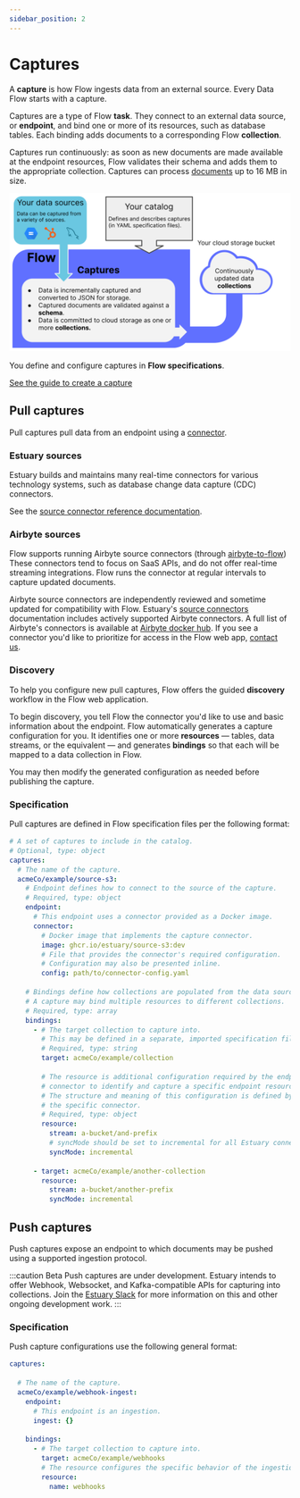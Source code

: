 ```yaml
---
sidebar_position: 2
---
```

# Captures

A **capture** is how Flow ingests data from an external source.
Every Data Flow starts with a capture.

Captures are a type of Flow **task**.
They connect to an external data source, or **endpoint**,
and bind one or more of its resources, such as database tables.
Each binding adds documents to a corresponding Flow **collection**.

Captures run continuously:
as soon as new documents are made available at the endpoint resources,
Flow validates their schema and adds them to the appropriate collection.
Captures can process [documents](./collections.md#documents) up to 16 MB in size.

![](<captures-new.svg>)

You define and configure captures in **Flow specifications**.

[See the guide to create a capture](../guides/create-dataflow.md#create-a-capture)

## Pull captures

Pull captures pull data from an endpoint using a [connector](../#connectors).

### Estuary sources

Estuary builds and maintains many real-time connectors for various technology systems,
such as database change data capture (CDC) connectors.

See the [source connector reference documentation](../reference/Connectors/capture-connectors/README.md).

### Airbyte sources

Flow supports running Airbyte source connectors (through
[airbyte-to-flow](https://github.com/estuary/airbyte/tree/master/airbyte-to-flow))
These connectors tend to focus on SaaS APIs, and do not offer real-time streaming integrations.
Flow runs the connector at regular intervals to capture updated documents.

Airbyte source connectors are independently reviewed and sometime updated for compatibility with Flow.
Estuary's [source connectors](../reference/Connectors/capture-connectors/README.md) documentation includes actively supported Airbyte connectors.
A full list of Airbyte's connectors is available at [Airbyte docker hub](https://hub.docker.com/u/airbyte?page=1).
If you see a connector you'd like to prioritize for access in the Flow web app, [contact us](mailto:support@estuary.dev).

### Discovery

To help you configure new pull captures, Flow offers the guided **discovery** workflow in the Flow web application.

To begin discovery, you tell Flow the connector you'd like to use and basic information about the endpoint.
Flow automatically generates a capture configuration for you. It identifies one or more
**resources** — tables, data streams, or the equivalent — and generates **bindings** so that each will be mapped to a
data collection in Flow.

You may then modify the generated configuration as needed before publishing the capture.

### Specification

Pull captures are defined in Flow specification files per the following format:

```yaml
# A set of captures to include in the catalog.
# Optional, type: object
captures:
  # The name of the capture.
  acmeCo/example/source-s3:
    # Endpoint defines how to connect to the source of the capture.
    # Required, type: object
    endpoint:
      # This endpoint uses a connector provided as a Docker image.
      connector:
        # Docker image that implements the capture connector.
        image: ghcr.io/estuary/source-s3:dev
        # File that provides the connector's required configuration.
        # Configuration may also be presented inline.
        config: path/to/connector-config.yaml

    # Bindings define how collections are populated from the data source.
    # A capture may bind multiple resources to different collections.
    # Required, type: array
    bindings:
      - # The target collection to capture into.
        # This may be defined in a separate, imported specification file.
        # Required, type: string
        target: acmeCo/example/collection

        # The resource is additional configuration required by the endpoint
        # connector to identify and capture a specific endpoint resource.
        # The structure and meaning of this configuration is defined by
        # the specific connector.
        # Required, type: object
        resource:
          stream: a-bucket/and-prefix
          # syncMode should be set to incremental for all Estuary connectors
          syncMode: incremental

      - target: acmeCo/example/another-collection
        resource:
          stream: a-bucket/another-prefix
          syncMode: incremental
```

## Push captures

Push captures expose an endpoint to which documents may be pushed using a supported ingestion protocol.

:::caution Beta
Push captures are under development.
Estuary intends to offer Webhook, Websocket, and Kafka-compatible APIs for capturing into collections.
Join the [Estuary Slack](https://estuary-dev.slack.com/join/shared_invite/enQtNjQxMzgyNTEzNzk1LTU0ZjZlZmY5ODdkOTEzZDQzZWU5OTk3ZTgyNjY1ZDE1M2U1ZTViMWQxMThiMjU1N2MwOTlhMmVjYjEzMjEwMGQ#/shared-invite/email) for more information on this and other ongoing development work.
:::

### Specification

Push capture configurations use the following general format:

```yaml
captures:

  # The name of the capture.
  acmeCo/example/webhook-ingest:
    endpoint:
      # This endpoint is an ingestion.
      ingest: {}

    bindings:
      - # The target collection to capture into.
        target: acmeCo/example/webhooks
        # The resource configures the specific behavior of the ingestion endpoint.
        resource:
          name: webhooks
```
